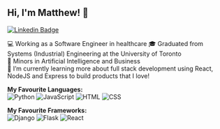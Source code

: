 ## Hi, I'm Matthew! 👋
[![Linkedin Badge](https://img.shields.io/badge/Profile-blue?style=flat&logo=Linkedin&logoColor=white&link=https://www.linkedin.com/in/matthewkykwan//)](https://www.linkedin.com/in/matthewkykwan/)

💻 Working as a Software Engineer in healthcare
🎓 Graduated from Systems (Industrial) Engineering at the University of Toronto<br>
📝 Minors in Artificial Intelligence and Business <br>
🌱 I’m currently learning more about full stack development using React, NodeJS and Express to build products that I love!

**My Favourite Languages:** <br>
![Python](https://img.shields.io/badge/Python-blue)
![JavaScript](https://img.shields.io/badge/JavaScript-orange)
![HTML](https://img.shields.io/badge/HTML-green)
![CSS](https://img.shields.io/badge/CSS-yellow) <br>

**My Favourite Frameworks:** <br>
![Django](https://img.shields.io/badge/Django-blue)
![Flask](https://img.shields.io/badge/Flask-blue)
![React](https://img.shields.io/badge/React-07E0E7)
<!-- ![Node.js](https://img.shields.io/badge/Node.js-orange) -->




<!--
**Matthew-Kwan/Matthew-Kwan** is a ✨ _special_ ✨ repository because its `README.md` (this file) appears on your GitHub profile.

Here are some ideas to get you started:

- 🔭 I’m currently working on ...
- 🌱 I’m currently learning ...
- 👯 I’m looking to collaborate on ...
- 🤔 I’m looking for help with ...
- 💬 Ask me about ...
- 📫 How to reach me: ...
- 😄 Pronouns: ...
- ⚡ Fun fact: ...
-->
